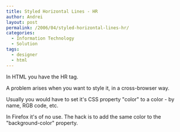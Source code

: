 ```yaml
---
title: Styled Horizontal Lines - HR
author: Andrei
layout: post
permalink: /2006/04/styled-horizontal-lines-hr/
categories:
  - Information Technology
  - Solution
tags:
  - designer
  - html
---
```

In HTML you have the HR tag.

A problem arises when you want to style it, in a cross-browser way.

Usually you would have to set it's CSS property "color" to a color - by name, RGB code, etc.

In Firefox it's of no use. The hack is to add the same color to the "background-color" property.